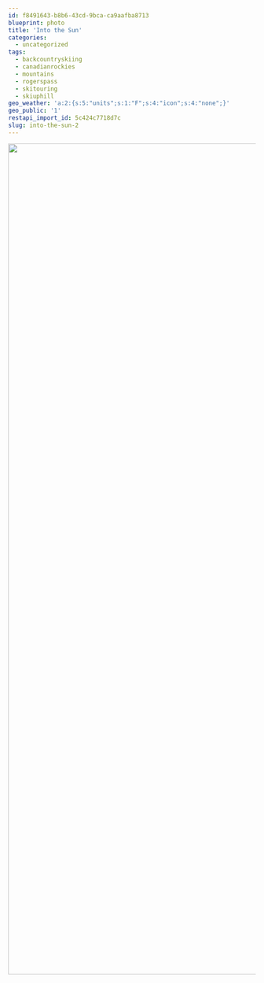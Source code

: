 ```yaml
---
id: f8491643-b8b6-43cd-9bca-ca9aafba8713
blueprint: photo
title: 'Into the Sun'
categories:
  - uncategorized
tags:
  - backcountryskiing
  - canadianrockies
  - mountains
  - rogerspass
  - skitouring
  - skiuphill
geo_weather: 'a:2:{s:5:"units";s:1:"F";s:4:"icon";s:4:"none";}'
geo_public: '1'
restapi_import_id: 5c424c7718d7c
slug: into-the-sun-2
---
```

<p><img class="alignnone size-full wp-image-59" src="/assets/images/2018/11/img_20170114_1201022506380432963129109327.jpg" alt="" width="3000" height="1688" /></p>
